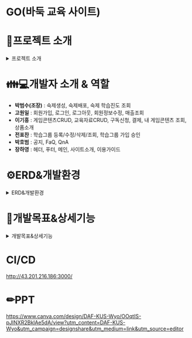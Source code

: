 # GO(바둑 교육 사이트) 

# 📢프로젝트 소개 

<details>
  <summary>프로젝트 소개</summary>
  
  ### 🔎개요
  - 바둑에 대해 단계별로 학습 할 수 있는 사이트를 만들기 위함

  ### 🔎개발 목적
  - 바둑을 모르는 사람도 최도한의 도움과 재미를 통해 바둑을 배우게 하는 것
  - 국내뿐 아니라 해외에서도 온라인을 통해 체계적인 바둑 교육이 가능케 하기 위함
  - 단기적으로 학원 학생을 대상으로 기원이 서비스하는 각종 교육 프로그램의 사용을 확산시키고, 바둑에 관심이 있는 일반인들이 많이 찾게 하기 위함

  ### 🔎개발기간
  - 2024.2.5 ~ 2024.3.5

  ### 🔎개발 업무
  - 학원의 교육자가 **게임콘텐츠 구매**를 해서 본인이 수업 할 **학습 그룹을 개설**하고 학생들은 교육자가 개설한 **그룹을 선택하여 가입 신청**을 한다
    교육자는 자신이 만든 그룹에 가입 신청한 학생이 있으면 **가입 승인**을 하여 학습 그룹을 완성
    
  - 이후 교육자가 숙제를 만들어 **학생들에게 배포하면** 학생은 본인에게 부여된 숙제가 있는지를 확인하고 학습한 내용을 **기술하여 등록하고**, 교육자는 학생이 제출한 숙제 수행 내용을 **평가한다.**
  - 게임콘텐츠를 구매하면 유료 학습자료(튜툐리얼, 교육 영상)를 시청 할 수 있으며, 운영관리자는 본 업무가 이루어지도록 게임콘텐츠/학습자료 및 게시판 내용을 **수시로 등록한다.**

  ### 🔎기대효과
  - **전문가와의 상호작용:** 프로 바둑 선수나 전문가들과의 온라인 강의, 실시간 질문과 답변 등을 통해 학습자들은 전문가들의 경험과 지식을 배울 수 있습니다.

  - **평가와 피드백:** 학습자의 실력을 정량적으로 평가하고 개선 방향을 제시할 수 있습니다. 학습자는 자신의 성장을 실시간으로 확인하고 피드백을 받아 개선할 수 있습니다.
  
</details>

# 👪💻개발자 소개 & 역할

- **박범수(조장)** : 숙제생성, 숙제배포, 숙제 학습진도 조회
- **고원일** : 회원가입, 로그인, 로그아웃, 회원정보수정, 매출조회
- **이기흥** : 게임콘텐츠CRUD, 교육자료CRUD, 구독신청, 결제, 내 게임콘텐츠 조회, 상품소개
- **전표찬** : 학습그룹 등록/수정/삭제/조회, 학습그룹 가입 승인
- **박호범** : 공지, FaQ, QnA
- **장하영** : 헤더, 푸터, 메인, 사이트소개, 이용가이드

# ⚙ERD&개발환경

<details>
  <summary>ERD&개발환경</summary>

![erd](https://github.com/badukEdu/badukEdu2/assets/148045978/c54bf55f-f03c-4149-9129-8d9ff94e0b13)

## :wrench:DB : ![dbeaver](https://img.shields.io/badge/dbeaver-F80000?style=for-the-badge&logo=dbeaver&logoColor=white)   , ![Oracle](https://img.shields.io/badge/Oracle-F80000?style=for-the-badge&logo=oracle&logoColor=white)   
## :wrench:백엔드 : ![Java](https://img.shields.io/badge/java-%23ED8B00.svg?style=for-the-badge&logo=openjdk&logoColor=white), ![Spring](https://img.shields.io/badge/spring-%236DB33F.svg?style=for-the-badge&logo=spring&logoColor=white),<img src="https://img.shields.io/badge/springboot-6DB33F?style=for-the-badge&logo=springboot&logoColor=white">, <img src="https://img.shields.io/badge/Spring Security-6DB33F?style=for-the-badge&logo=Spring Security&logoColor=white">, ![json](https://img.shields.io/badge/json-%23ED8B00.svg?style=for-the-badge&logo=json&logoColor=white)
## :wrench:프론트엔드 : ![HTML5](https://img.shields.io/badge/html5-%23E34F26.svg?style=for-the-badge&logo=html5&logoColor=white), ![CSS3](https://img.shields.io/badge/css3-%231572B6.svg?style=for-the-badge&logo=css3&logoColor=white), ![JavaScript](https://img.shields.io/badge/javascript-%23323330.svg?style=for-the-badge&logo=javascript&logoColor=%23F7DF1E), ![Bootstrap](https://img.shields.io/badge/bootstrap-%238511FA.svg?style=for-the-badge&logo=bootstrap&logoColor=white), <img src="https://img.shields.io/badge/Thymeleaf-005F0F?style=for-the-badge&logo=Thymeleaf&logoColor=white">
## :wrench:웹서버 : ![Apache Tomcat](https://img.shields.io/badge/apache%20tomcat-%23F8DC75.svg?style=for-the-badge&logo=apache-tomcat&logoColor=black)
## :wrench:협업 : ![Git](https://img.shields.io/badge/git-%23F05033.svg?style=for-the-badge&logo=git&logoColor=white),![GitHub](https://img.shields.io/badge/github-%23121011.svg?style=for-the-badge&logo=github&logoColor=white), ![sourcetree](https://img.shields.io/badge/sourcetree-%23121011.svg?style=for-the-badge&logo=sourcetree&logoColor=bule)
## :wrench:Tool : ![IntelliJ IDEA](https://img.shields.io/badge/IntelliJIDEA-000000.svg?style=for-the-badge&logo=intellij-idea&logoColor=white), ![Gradle](https://img.shields.io/badge/Gradle-02303A.svg?style=for-the-badge&logo=Gradle&logoColor=white)
## :wrench:CI/CD : ![Jenkins](https://img.shields.io/badge/jenkins-%232C5263.svg?style=for-the-badge&logo=jenkins&logoColor=white), ![AWS](https://img.shields.io/badge/AWS-%23FF9900.svg?style=for-the-badge&logo=amazon-aws&logoColor=white), ![Docker](https://img.shields.io/badge/docker-%230db7ed.svg?style=for-the-badge&logo=docker&logoColor=white)
## :wrench:기타 : ![ChatGPT](https://img.shields.io/badge/chatGPT-74aa9c?style=for-the-badge&logo=openai&logoColor=white) ![Google Chrome](https://img.shields.io/badge/Google%20Chrome-4285F4?style=for-the-badge&logo=GoogleChrome&logoColor=white)


</details>

# 📓개발목표&상세기능

<details>
  <summary>개발목표&상세기능</summary>

  ## 🔎개발목표

  회원 - 
  회원가입, 로그인, 아이디 찾기, 비밀번호 찾기, 회원탈퇴, 회원정보수정
  
  이용안내 - 
  사이트 소개, 이용 가이드, 상품 소개, Notice & FaQ, Q&A
  
  구독서비스 - 
  게임콘텐츠 구독신청, 결제, 내 게임콘텐츠 조회
  
  학습서비스 - 
  학습그룹 가입 신청, 가입승인 대기 목록, 숙제 목록
  
  교육자마당 - 
  학습그룹 등록/조회, 학습 그룹 상세, 학습그룹 가입 승인,
  숙제 생성/조회, 숙제 배포, 숙제 학습 진도 조회
  
  운영마당 - 
  게임콘텐츠 등록/조회, 교육자료 등록/조회, 공지등록, 매출조회, 회원관리

  ## 🔎상세기능
  
  ### :open_file_folder: 메인페이지 <br>

  1. 미로그인 상태일 떄 정해진 권한에 따라 이용안내 탭만 이용 가능하고, 사이드탭 미출력
  2. 로그인한 회원의 권한에 따라 상단 탭의 종류 차별화
  3. 상단 탭으로 이동할 수 있도록 각각 링크 연결
  4. 등록한 공지사항 확인할 수 있도록 출력

  ### :open_file_folder: 이용안내 <br>

  1. 사이트 소개 : 사이트를 소개하는 페이지
  2. 이용 가이드 : 권한별로 이용할 수 있는 흐름을 제공
  3. 상품 소개 : 관리자가 등록한 컨텐츠들을 확인 가능
  4. Notice & FaQ : 관리자가 등록한 공지사항과 FaQ
  5. Q&A : 이용자가 등록한 질문에 관리자가 답변
  
  ### :open_file_folder: 회원 <br>
  
  #### 회원가입
  
  1. 이메일 인증과 자카스크립트 인증번호 유효시간
  2. 아이디/비밀번호 검증
  3. 구글을 통한 인증번호 발송 후 인증번호 입력 시 이메일 인증 확인 완료
  4. 약관 동의 후 가입 가능
  5. 가입 시 데이터 저장
  
  #### 로그인
  
  1. 아이디/비밀번호 찾기 기능
  2. 자동 로그인 체크 시 일정 시간 로그인 유지

  ### :open_file_folder: 운영마당 <br>
  
  #### 게임컨텐츠
  1. 등록 시 구독개월 입력 후 구독 가능 기간 시작일을 입력하면 종료일이 자동 입력
  2. 등록 시 정가와 할인율을 입력하면 판매가 자동 입력
  3. 등록 시 썸네일(이미지) 등록
  4. 교육 자료 등록 시 자료 구분별, 서비스 구분별 등록 가능
  5. 게임컨텐츠, 교육자료 수정, 삭제 기능

  #### 공지
  1. 공지 등록 시 분류 사향에 따라 등록
  2. 중요글 체크로 상단에 노출 기능
  3. 게시일자 체크로 즉시 게시 / 게시 예정일 지정
  4. 게시 예정일로 지정했다가 즉시 게시로 변경 시 게시
  5. 조회수 증가 기능

  #### 매출
  1. 교육자, 사용자가 구독한 내역을 검색, 조회
  2. 매출을 월/일별로 기간 설정하여 그래프로 출력

  #### 회원
  1. 가입한 회원들 목록을 검색, 조회
  2. 회원의 권한 수정, 및 회원 삭제
  3. 월/일별로 기간 설정하여 회원 가입 추이 그래프

  ### :open_file_folder: 교육자마당 <br>

  #### 학습 그룹
  
  1. 구독한 컨텐츠가 있을 때 스터디그룹 생성 가능
  2. 학습 그룹 제한인원 설정 시 컨텐츠가 제한한 최대 인원을 넘을 수 없도록 제한
  3. 학습개월 입력 후 학습기간 시작일을 입력 시 학습기간 종료일 자동 입력
  4. 학습그룹 수정/삭제 기능
  5. 학습그룹 안에 회원이 있는 경우 이름을 제외한 정보 수정 불가능
  6. 학습그룹 정보와 가입한 학습자들의 목록을 출력

  #### 숙제

  1. 생성 시 숙제의 학습레벨이 학습그룹의 목표레벨을 초과할 수 없도록 제한
  2. 생성 시 제출 마감일은 내일 이후가 되도록 제한
  3. 숙제 수정/삭제 기능
  4. 숙제를 학습자들에게 배포한 정보가 있다면 수정할 수 없음
  5. 배포 시 그룹을 선택하면 그룹에 등록되어있는 숙제와 학습자들 출력
  6. 배포 시 제출마감일이 오늘 이전이라면 배포할 수 없도록 제한
  7. 배포 시 배포할 숙제보다 레벨이 높은 회원에게 배포할 수 없도록 제한
  8. 배포 시 회원들에게 숙제 정보가 전송(한번 배포한 회원에게 두번 배포되지 않도록 제한)
  9. 평가 시 숙제 정보를 더블클릭하면 학습자들이 제출한 정보가 출력
  10. 평가 시 보통/우수 평가 시 학습자의 레벨이 숙제 레벨보다 낮다면 학습자 레벨 = 숙제레벨;
  11. 질문사항 클릭 시 학습자들이 제출한 내용과 질문에 대한 답변을 작성할 수 있는 레이어팝업 출력, 개별 평가 가

  ### :open_file_folder: 학습서비스 <br>

  #### 학습그룹 가입
  
  1. 교육자가 등록한 학습그룹이 있다면 출력, 가입 신청
  2. 교육자가 가입 승인하면 확인 가능

  #### 숙제
  
  1. 교육자가 배포한 숙제 목록을 출력
  2. 숙제 작성/수정
  3. 제출마감일이 지났다면 작성 불가
  4. 제출마감일이 지났을 때 또는 학습자의 질문에 교육자가 답변을 했을 때 전체 내용 확인 가능

  ### :open_file_folder: 구독서비스 <br>

  1. 교육자 또는 이용자가 등록된 컨텐츠를 구독 신청
  2. 같은 상품을 중복 구독 시 가격/구독기간 이 더해져 저장
  3. 관리자가 등록한 교육 자료 조회
  
</details>

# CI/CD
http://43.201.216.186:3000/

# ✏PPT 
https://www.canva.com/design/DAF-KUS-Wyo/OOqtIS-pJINXR2BklAe5dA/view?utm_content=DAF-KUS-Wyo&utm_campaign=designshare&utm_medium=link&utm_source=editor


